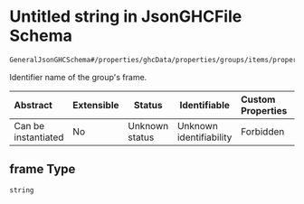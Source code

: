 # Untitled string in JsonGHCFile Schema

```txt
GeneralJsonGHCSchema#/properties/ghcData/properties/groups/items/properties/frame
```

Identifier name of the group's frame.


| Abstract            | Extensible | Status         | Identifiable            | Custom Properties | Additional Properties | Access Restrictions | Defined In                                                         |
| :------------------ | ---------- | -------------- | ----------------------- | :---------------- | --------------------- | ------------------- | ------------------------------------------------------------------ |
| Can be instantiated | No         | Unknown status | Unknown identifiability | Forbidden         | Allowed               | none                | [ghc.schema.json\*](../out/ghc.schema.json "open original schema") |

## frame Type

`string`
